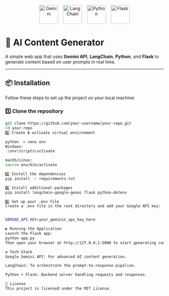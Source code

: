 <p align="center">
  <img src="https://upload.wikimedia.org/wikipedia/commons/thumb/f/fa/Google_Gemini_logo.svg/1200px-Google_Gemini_logo.svg.png" alt="Gemini" height="60"/>
  &nbsp;&nbsp;
  <img src="https://raw.githubusercontent.com/langchain-ai/langchain/main/docs/static/img/logo.png" alt="LangChain" height="60"/>
  &nbsp;&nbsp;
  <img src="https://www.python.org/static/community_logos/python-logo.png" alt="Python" height="60"/>
  &nbsp;&nbsp;
  <img src="https://flask.palletsprojects.com/en/3.0.x/_images/flask-logo.png" alt="Flask" height="60"/>
</p>

# 🚀 AI Content Generator

A simple web app that uses **Gemini API**, **LangChain**, **Python**, and **Flask** to generate content based on user prompts in real time.

---

## 📦 Installation

Follow these steps to set up the project on your local machine:

### 1️⃣ Clone the repository

```bash
git clone https://github.com/your-username/your-repo.git
cd your-repo
2️⃣ Create & activate virtual environment

python -m venv env
Windows:
.\env\Scripts\activate

macOS/Linux:
source env/bin/activate

3️⃣ Install the dependencies
pip install -r requirements.txt

4️⃣ Install additional packages
pip install langchain-google-genai flask python-dotenv

5️⃣ Set up your .env file
Create a .env file in the root directory and add your Google API key:


GEMINI_API_KEY=your_geminin_api_key_here

▶️ Running the Application
Launch the Flask app:
python app.py
Then open your browser at http://127.0.0.1:5000 to start generating content!

⚙️ Tech Stack
Google Gemini API: For advanced AI content generation.

LangChain: To orchestrate the prompt-to-response pipeline.

Python + Flask: Backend server handling requests and responses.

📜 License
This project is licensed under the MIT License.


